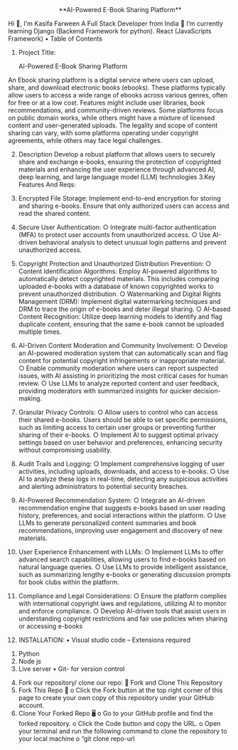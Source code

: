 <div align="center">
**AI-Powered E-Book Sharing Platform**
</div>


     
Hi 👋,  I'm Kasifa Farween
A Full Stack Developer from India
🌱 I’m currently learning Django (Backend Framework for python). React (JavaScripts Framework)
•	Table of Contents
1.	Project Title:

    AI-Powered E-Book Sharing Platform

An Ebook sharing platform is a digital service where users can upload, share, and download electronic books (ebooks). These platforms typically allow users to access a wide range of ebooks across various genres, often for free or at a low cost. Features might include user libraries, book recommendations, and community-driven reviews. Some platforms focus on public domain works, while others might have a mixture of licensed content and user-generated uploads. The legality and scope of content sharing can vary, with some platforms operating under copyright agreements, while others may face legal challenges.

2.	Description
Develop a robust platform that allows users to securely share and exchange e-books, ensuring the protection of copyrighted materials and enhancing the user experience through advanced AI, deep learning, and large language model (LLM) technologies
3.Key Features And Reqs:
1. Encrypted File Storage: Implement end-to-end encryption for storing and sharing e-books. Ensure that only authorized users can access and read the shared content.
 2. Secure User Authentication: ○ Integrate multi-factor authentication (MFA) to protect user accounts from unauthorized access. ○ Use AI-driven behavioral analysis to detect unusual login patterns and prevent unauthorized access. 
3. Copyright Protection and Unauthorized Distribution Prevention: ○ Content Identification Algorithms: Employ AI-powered algorithms to automatically detect copyrighted materials. This includes comparing uploaded e-books with a database of known copyrighted works to prevent unauthorized distribution. ○ Watermarking and Digital Rights Management (DRM): Implement digital watermarking techniques and DRM to trace the origin of e-books and deter illegal sharing. ○ AI-based Content Recognition: Utilize deep learning models to identify and flag duplicate content, ensuring that the same e-book cannot be uploaded multiple times. 
4. AI-Driven Content Moderation and Community Involvement: ○ Develop an AI-powered moderation system that can automatically scan and flag content for potential copyright infringements or inappropriate material. ○ Enable community moderation where users can report suspected issues, with AI assisting in prioritizing the most critical cases for human review. ○ Use LLMs to analyze reported content and user feedback, providing moderators with summarized insights for quicker decision-making. 
5. Granular Privacy Controls: ○ Allow users to control who can access their shared e-books. Users should be able to set specific permissions, such as limiting access to certain user groups or preventing further sharing of their e-books. ○ Implement AI to suggest optimal privacy settings based on user behavior and preferences, enhancing security without compromising usability. 
6. Audit Trails and Logging: ○ Implement comprehensive logging of user activities, including uploads, downloads, and access to e-books. ○ Use AI to analyze these logs in real-time, detecting any suspicious activities and alerting administrators to potential security breaches.
 7. AI-Powered Recommendation System: ○ Integrate an AI-driven recommendation engine that suggests e-books based on user reading history, preferences, and social interactions within the platform. ○ Use LLMs to generate personalized content summaries and book recommendations, improving user engagement and discovery of new materials. 
8. User Experience Enhancement with LLMs: ○ Implement LLMs to offer advanced search capabilities, allowing users to find e-books based on natural language queries. ○ Use LLMs to provide intelligent assistance, such as summarizing lengthy e-books or generating discussion prompts for book clubs within the platform.
 9. Compliance and Legal Considerations: ○ Ensure the platform complies with international copyright laws and regulations, utilizing AI to monitor and enforce compliance. ○ Develop AI-driven tools that assist users in understanding copyright restrictions and fair use policies when sharing or accessing e-books

3.	INSTALLATION:
•	Visual studio code – Extensions required
1)	Python 
2)	Node js
3)	Live server 
•	Git- for version control
4.	Fork our repository/ clone our repo:
🚀 Fork and Clone This Repository
1.	Fork This Repo 🍴
o	Click the Fork button at the top right corner of this page to create your own copy of this repository under your GitHub account.
2.	Clone Your Forked Repo 🖥️
o	Go to your GitHub profile and find the forked repository.
o	Click the Code button and copy the URL.
o	Open your terminal and run the following command to clone the repository to your local machine
o	“git clone repo-url

